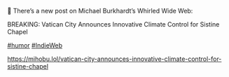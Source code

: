 🤖 There’s a new post on Michael Burkhardt’s Whirled Wide Web:

BREAKING: Vatican City Announces Innovative Climate Control for Sistine Chapel

[\#<span>humor</span>](https://social.lol/tags/humor) [\#<span>IndieWeb</span>](https://social.lol/tags/IndieWeb)

[<span class="invisible">https://</span><span class="ellipsis">mihobu.lol/vatican-city-announ</span><span class="invisible">ces-innovative-climate-control-for-sistine-chapel</span>](https://mihobu.lol/vatican-city-announces-innovative-climate-control-for-sistine-chapel)